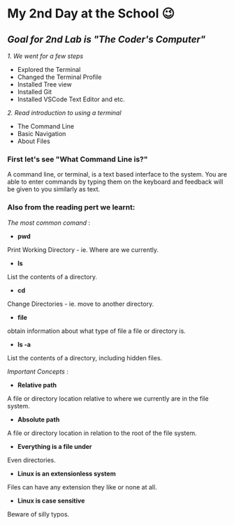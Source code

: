 # My 2nd Day at the School :wink:

## _Goal for 2nd Lab is "The Coder's Computer"_
*1. We went for a few steps* 
+ Explored the Terminal
+ Changed the Terminal Profile
+ Installed Tree view
+ Installed Git
+ Installed VSCode Text Editor and etc.

*2. Read introduction to using a terminal*
+ The Command Line
+ Basic Navigation
+ About Files


### First let's see "What Command Line is?"
A command line, or terminal, is a text based interface to the system. You are able to enter commands by typing them on the keyboard and feedback will be given to you similarly as text.


### Also from the reading pert we learnt:

_The most common comand_ :

- **pwd** 

Print Working Directory - ie. Where are we currently.
-  **ls**

List the contents of a directory.
-  **cd**

Change Directories - ie. move to another directory.
-  **file**

obtain information about what type of file a file or directory is.
-  **ls -a**

List the contents of a directory, including hidden files.


_Important Concepts_ :

-  **Relative path**

A file or directory location relative to where we currently are in the file system.
-  **Absolute path**

A file or directory location in relation to the root of the file system.
-  **Everything is a file under**

Even directories.
-  **Linux is an extensionless system**

Files can have any extension they like or none at all.
-  **Linux is case sensitive**

Beware of silly typos.